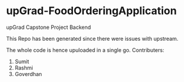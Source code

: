 # upGrad-FoodOrderingApplication
upGrad Capstone Project Backend

This Repo has been generated since there were issues with upstream.

The whole code is hence upuloaded in a single go.
Contributers:
1. Sumit
2. Rashmi
3. Goverdhan
